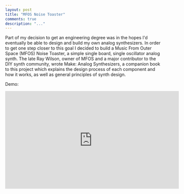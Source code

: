 ```yaml
---
layout: post
title: "MFOS Noise Toaster"
comments: true
description: "..."
---
```


Part of my decision to get an engineering degree was in the hopes I'd eventually be able to design and build my own analog synthesizers. In order to get one step closer to this goal I decided to build a Music From Outer Space (MFOS) Noise Toaster, a simple single board, single oscillator analog synth. The late Ray Wilson, owner of MFOS and a major contributor to the DIY synth community, wrote Make: Analog Synthesizers, a companion book to this project which explains the design process of each component and how it works, as well as general principles of synth design. 


Demo: 
<div class="video-container"><iframe width="560" height="315" src="https://www.youtube.com/embed/8Icnvm5SUTk" frameborder="0" allow="autoplay; encrypted-media" allowfullscreen></iframe></iframe></div>
